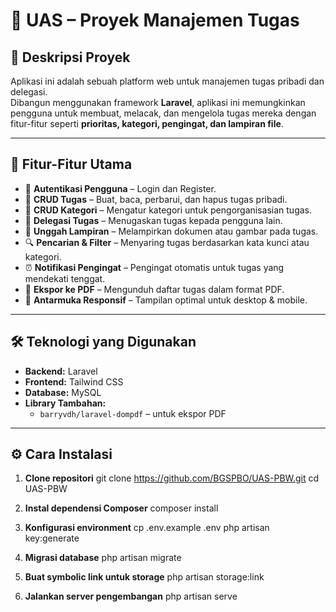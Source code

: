 # 📌 UAS – Proyek Manajemen Tugas

## 📖 Deskripsi Proyek
Aplikasi ini adalah sebuah platform web untuk manajemen tugas pribadi dan delegasi.  
Dibangun menggunakan framework **Laravel**, aplikasi ini memungkinkan pengguna untuk membuat, melacak, dan mengelola tugas mereka dengan fitur-fitur seperti **prioritas, kategori, pengingat, dan lampiran file**.

---

## 🚀 Fitur-Fitur Utama
- 🔐 **Autentikasi Pengguna** – Login dan Register.
- 📝 **CRUD Tugas** – Buat, baca, perbarui, dan hapus tugas pribadi.
- 📂 **CRUD Kategori** – Mengatur kategori untuk pengorganisasian tugas.
- 👥 **Delegasi Tugas** – Menugaskan tugas kepada pengguna lain.
- 📎 **Unggah Lampiran** – Melampirkan dokumen atau gambar pada tugas.
- 🔍 **Pencarian & Filter** – Menyaring tugas berdasarkan kata kunci atau kategori.
- ⏰ **Notifikasi Pengingat** – Pengingat otomatis untuk tugas yang mendekati tenggat.
- 📄 **Ekspor ke PDF** – Mengunduh daftar tugas dalam format PDF.
- 📱 **Antarmuka Responsif** – Tampilan optimal untuk desktop & mobile.

---

## 🛠️ Teknologi yang Digunakan
- **Backend:** Laravel
- **Frontend:** Tailwind CSS
- **Database:** MySQL  
- **Library Tambahan:**
  - `barryvdh/laravel-dompdf` – untuk ekspor PDF

---

## ⚙️ Cara Instalasi
1. **Clone repositori**
   git clone https://github.com/BGSPBO/UAS-PBW.git
   cd UAS-PBW
   
2. **Instal dependensi Composer**
   composer install

3. **Konfigurasi environment**
   cp .env.example .env
   php artisan key:generate

4. **Migrasi database**
   php artisan migrate

5. **Buat symbolic link untuk storage**
    php artisan storage:link

6. **Jalankan server pengembangan**
    php artisan serve
